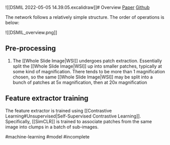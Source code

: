![[DSMIL 2022-05-05 14.39.05.excalidraw]]# Overview
[Paper](https://arxiv.org/pdf/2011.08939.pdf)
[Github](https://github.com/binli123/dsmil-wsi)


The network follows a relatively simple structure. The order of operations is below:

![[DSMIL_overview.png]]

## Pre-processing
1. The [[Whole Slide Image|WSI]] undergoes patch extraction. Essentially split the [[Whole Slide Image|WSI]] up into smaller patches, typically at some kind of magnification. There tends to be more than 1 magnification chosen, so the same [[Whole Slide Image|WSI]] may be split into a bunch of patches at 5x magnification, then at 20x magnification

## Feature extractor training 
The feature extractor is trained using [[Contrastive Learning#Unsupervised|Self-Supervised Contrastive Learning]]. Specifically, [[SimCLR]] is trained to associate patches from the same image into clumps in a batch of sub-images.

#machine-learning
#model
#incomplete 